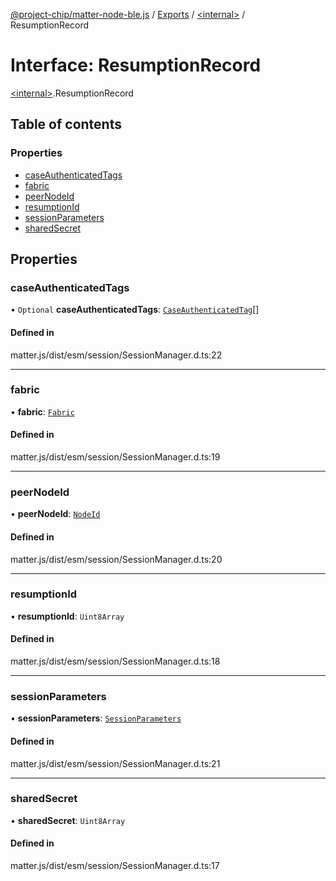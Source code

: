 [@project-chip/matter-node-ble.js](../README.md) / [Exports](../modules.md) / [\<internal\>](../modules/internal_.md) / ResumptionRecord

# Interface: ResumptionRecord

[\<internal\>](../modules/internal_.md).ResumptionRecord

## Table of contents

### Properties

- [caseAuthenticatedTags](internal_.ResumptionRecord.md#caseauthenticatedtags)
- [fabric](internal_.ResumptionRecord.md#fabric)
- [peerNodeId](internal_.ResumptionRecord.md#peernodeid)
- [resumptionId](internal_.ResumptionRecord.md#resumptionid)
- [sessionParameters](internal_.ResumptionRecord.md#sessionparameters)
- [sharedSecret](internal_.ResumptionRecord.md#sharedsecret)

## Properties

### caseAuthenticatedTags

• `Optional` **caseAuthenticatedTags**: [`CaseAuthenticatedTag`](../modules/internal_.md#caseauthenticatedtag)[]

#### Defined in

matter.js/dist/esm/session/SessionManager.d.ts:22

___

### fabric

• **fabric**: [`Fabric`](../classes/internal_.Fabric.md)

#### Defined in

matter.js/dist/esm/session/SessionManager.d.ts:19

___

### peerNodeId

• **peerNodeId**: [`NodeId`](../modules/internal_.md#nodeid)

#### Defined in

matter.js/dist/esm/session/SessionManager.d.ts:20

___

### resumptionId

• **resumptionId**: `Uint8Array`

#### Defined in

matter.js/dist/esm/session/SessionManager.d.ts:18

___

### sessionParameters

• **sessionParameters**: [`SessionParameters`](internal_.SessionParameters.md)

#### Defined in

matter.js/dist/esm/session/SessionManager.d.ts:21

___

### sharedSecret

• **sharedSecret**: `Uint8Array`

#### Defined in

matter.js/dist/esm/session/SessionManager.d.ts:17
